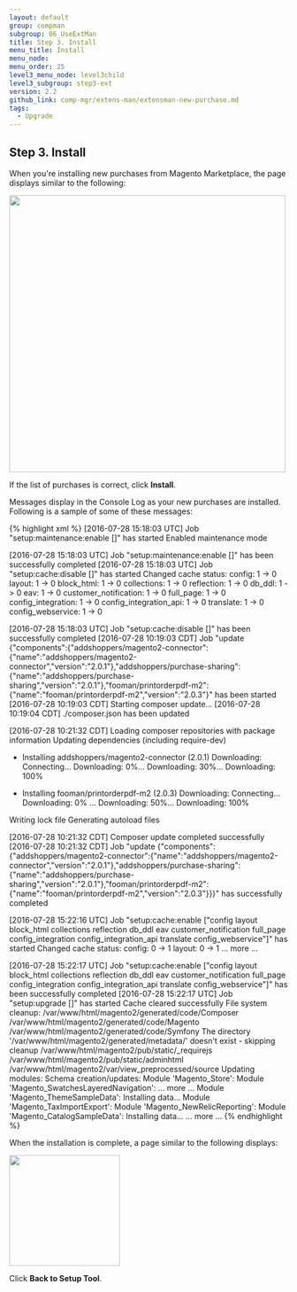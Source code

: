 ```yaml
---
layout: default
group: compman
subgroup: 06_UseExtMan
title: Step 3. Install
menu_title: Install
menu_node:
menu_order: 25
level3_menu_node: level3child
level3_subgroup: step3-ext
version: 2.2
github_link: comp-mgr/extens-man/extensman-new-purchase.md
tags:
  - Upgrade
---
```


## Step 3. Install
When you're installing new purchases from Magento Marketplace, the page displays similar to the following:

<img src="{{ site.baseurl }}common/images/extensman_new-purchases-step3install.png" width="500px">

If the list of purchases is correct, click **Install**.

Messages display in the Console Log as your new purchases are installed. Following is a sample of some of these messages:

{% highlight xml %}
[2016-07-28 15:18:03 UTC] Job "setup:maintenance:enable []" has started
Enabled maintenance mode

[2016-07-28 15:18:03 UTC] Job "setup:maintenance:enable []" has been successfully completed
[2016-07-28 15:18:03 UTC] Job "setup:cache:disable []" has started
Changed cache status:
config: 1 -> 0
layout: 1 -> 0
block_html: 1 -> 0
collections: 1 -> 0
reflection: 1 -> 0
db_ddl: 1 -> 0
eav: 1 -> 0
customer_notification: 1 -> 0
full_page: 1 -> 0
config_integration: 1 -> 0
config_integration_api: 1 -> 0
translate: 1 -> 0
config_webservice: 1 -> 0

[2016-07-28 15:18:03 UTC] Job "setup:cache:disable []" has been successfully completed
[2016-07-28 10:19:03 CDT] Job "update {"components":{"addshoppers/magento2-connector":{"name":"addshoppers/magento2-connector","version":"2.0.1"},"addshoppers/purchase-sharing":{"name":"addshoppers/purchase-sharing","version":"2.0.1"},"fooman/printorderpdf-m2":{"name":"fooman/printorderpdf-m2","version":"2.0.3"}" has been started
[2016-07-28 10:19:03 CDT] Starting composer update...
[2016-07-28 10:19:04 CDT] ./composer.json has been updated

[2016-07-28 10:21:32 CDT] Loading composer repositories with package information
Updating dependencies (including require-dev)
- Installing addshoppers/magento2-connector (2.0.1)
Downloading: Connecting... Downloading: 0%... Downloading: 30%... Downloading: 100%

- Installing fooman/printorderpdf-m2 (2.0.3)
Downloading: Connecting... Downloading: 0% ... Downloading: 50%... Downloading: 100%

Writing lock file
Generating autoload files

[2016-07-28 10:21:32 CDT] Composer update completed successfully
[2016-07-28 10:21:32 CDT] Job "update {"components":{"addshoppers/magento2-connector":{"name":"addshoppers/magento2-connector","version":"2.0.1"},"addshoppers/purchase-sharing":{"name":"addshoppers/purchase-sharing","version":"2.0.1"},"fooman/printorderpdf-m2":{"name":"fooman/printorderpdf-m2","version":"2.0.3"}}}" has successfully completed

[2016-07-28 15:22:16 UTC] Job "setup:cache:enable ["config layout block_html collections reflection db_ddl eav customer_notification full_page config_integration config_integration_api translate config_webservice"]" has started
Changed cache status:
config: 0 -> 1
layout: 0 -> 1
... more ...

[2016-07-28 15:22:17 UTC] Job "setup:cache:enable ["config layout block_html collections reflection db_ddl eav customer_notification full_page config_integration config_integration_api translate config_webservice"]" has been successfully completed
[2016-07-28 15:22:17 UTC] Job "setup:upgrade []" has started
Cache cleared successfully
File system cleanup:
/var/www/html/magento2/generated/code/Composer
/var/www/html/magento2/generated/code/Magento
/var/www/html/magento2/generated/code/Symfony
The directory '/var/www/html/magento2/generated/metadata/' doesn't exist - skipping cleanup
/var/www/html/magento2/pub/static/_requirejs
/var/www/html/magento2/pub/static/adminhtml
/var/www/html/magento2/var/view_preprocessed/source
Updating modules:
Schema creation/updates:
Module 'Magento_Store':
Module 'Magento_SwatchesLayeredNavigation':
... more ...
Module 'Magento_ThemeSampleData':
Installing data... 
Module 'Magento_TaxImportExport':
Module 'Magento_NewRelicReporting':
Module 'Magento_CatalogSampleData':
Installing data...
... more ...
{% endhighlight %}

When the installation is complete, a page similar to the following displays:

<img src="{{ site.baseurl }}common/images/extensman_new-purchases_finish.png" width="200px">

Click **Back to Setup Tool**.
